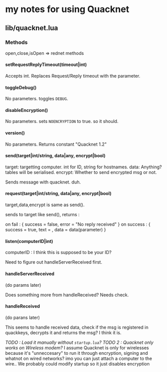 # my notes for using Quacknet

## lib/quacknet.lua

### Methods

open,close,isOpen => rednet methods

#### setRequestReplyTimeout(timeout|int)
Accepts int.
Replaces Request/Reply timeout with the parameter.

#### toggleDebug()
No parameters.
toggles `DEBUG`.

#### disableEncryption()
No parameters.
sets `NOENCRYPTION` to true. so it should.

#### version()
No parameters.
Returns constant "Quacknet 1.2"

#### send(target|int/string, data|any, encrypt|bool)
target: targetting computer. int for ID, string for hostnames.
data: Anything? tables will be serialised.
encrypt: Whether to send encrypted msg or not.

Sends message with quacknet. duh.

#### request(target|int/string, data|any, encrypt|bool)
target,data,encrypt is same as send().

sends to target like send(), returns :

on fail : { success = false, error = "No reply received" }
on success : { success = true, text = <Reply from otherside>, data = data(parameter) }

#### listen(computerID|int)
computerID : I think this is supposed to be your ID? 

Need to figure out handleServerReceived first.

#### handleServerReceived
(do params later)

Does something more from handleReceived? Needs check.

#### handleReceived
(do parans later)

This seems to handle received data, check if the msg is registered in quackkeys, decrypts it and returns the msg? I think it is.


*TODO : Load it manually without `startup.lua`?*
*TODO 2 : Quacknet only works on Wireless modem?*
I assume Quacknet is only for wirelesses 
because it's "unneccesary" to run it through encryption, signing and whatnot
on wired networks? imo you can just attach a computer to the wire..
We probably could modify startup so it just disables encryption

